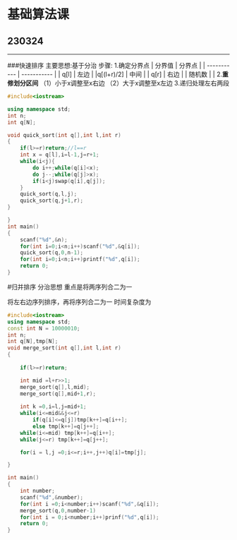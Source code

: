 # 基础算法课
## 230324
---
###快速排序
主要思想:基于分治
步骤:
1.确定分界点
| 分界值      | 分界点 |
| ----------- | ----------- |
| q[l]     | 左边      |
|q[(l+r)/2]  | 中间        |
| q[r]     | 右边      |
| 随机数   |         |
2.**重修划分区间**
    （1）小于x调整至x右边
    （2）大于x调整至x左边
3.递归处理左右两段
```c++
#include<iostream>

using namespace std;
int n;
int q[N];

void quick_sort(int q[],int l,int r)
{
    if(l>=r)return;//l==r
    int x = q[l],i=l-1,j=r+1;
    while(i<j){
        do i++;while(q[i]<x);
        do j--;while(q[j]>x);
        if(i<j)swap(q[i],q[j]);
    }
    quick_sort(q,l,j);
    quick_sort(q,j+1,r);
}

}
int main()
{
    scanf("%d",&n);
    for(int i=0;i<n;i++)scanf("%d",&q[i]);
    quick_sort(q,0,n-1);
    for(int i=0;i<n;i++)printf("%d",q[i]);
    return 0;
}
```
#归并排序
分治思想
重点是将两序列合二为一

将左右边序列排序，再将序列合二为一
时间复杂度为
```c++
#include<iostream>
using namespace std;
const int N = 10000010;
int n;
int q[N],tmp[N];
void merge_sort(int q[],int l,int r)
{
    
    if(l>=r)return;

    int mid =l+r>>1;
    merge_sort(q[],l,mid);
    merge_sort(q[],mid+1,r);
    
    int k =0,i=l,j=mid+1;
    while(i<=mid&&j<=r)
        if(q[i]<=q[j])tmp[k++]=q[i++];
        else tmp[k++]=q[j++];
    while(i<=mid) tmp[k++]=q[i++];
    while(j<=r) tmp[k++]=q[j++];

    for(i = l,j =0;i<=r;i++,j++)q[i]=tmp[j];

}

int main()
{
    int number;
    scanf("%d",&number);
    for(int i =0;i<number;i++)scanf("%d",&q[i]);
    merge_sort(q,0,number-1)
    for(int i = 0;i<number;i++)prinf("%d",q[i]);
    return 0;
}
```